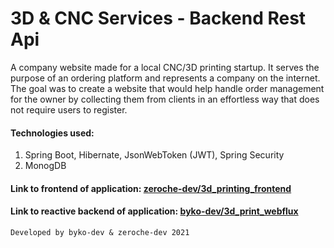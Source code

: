 # 3D & CNC Services - Backend Rest Api

A company website made for a local CNC/3D printing startup. It serves the purpose of an ordering platform and represents a company on the internet. The goal was to create a website that would help handle order management for the owner by collecting them from clients in an effortless way that does not require users to register. 

#### Technologies used:
1. Spring Boot, Hibernate, JsonWebToken (JWT), Spring Security
2. MonogDB

#### Link to frontend of application: [zeroche-dev/3d_printing_frontend](https://github.com/zeroche-dev/3d_printing_frontend)
#### Link to reactive backend of application: [byko-dev/3d_print_webflux](https://github.com/byko-dev/3d_print_webflux)

`Developed by byko-dev & zeroche-dev 2021`

